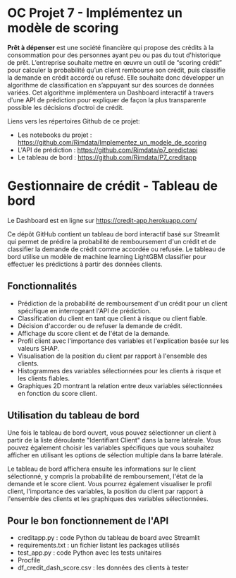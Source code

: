 # OC Projet 7 - Implémentez un modèle de scoring
**Prêt à dépenser** est une société financière qui propose des crédits à la consommation pour des personnes ayant peu ou pas du tout d'historique de prêt.
L’entreprise souhaite mettre en œuvre un outil de “scoring crédit” pour calculer la probabilité qu’un client rembourse son crédit, puis classifie la demande en crédit accordé ou refusé. Elle souhaite donc développer un algorithme de classification en s’appuyant sur des sources de données variées. Cet algorithme implémentera un Dashboard interactif à travers d'une API de prédiction pour expliquer de façon la plus transparente possible les décisions d’octroi de crédit.

Liens vers les répertoires Github de ce projet:
* Les notebooks du projet : https://github.com/Rimdata/Implementez_un_modele_de_scoring
* L'API de prédiction : https://github.com/Rimdata/p7_predictapi
* Le tableau de bord : https://github.com/Rimdata/P7_creditapp

# Gestionnaire de crédit - Tableau de bord

Le Dashboard est en ligne sur https://credit-app.herokuapp.com/

Ce dépôt GitHub contient un tableau de bord interactif basé sur Streamlit qui permet de prédire la probabilité de remboursement d'un crédit et de classifier la demande de crédit comme accordée ou refusée.
Le tableau de bord utilise un modèle de machine learning LightGBM classifier pour effectuer les prédictions à partir des données clients.

## Fonctionnalités
* Prédiction de la probabilité de remboursement d'un crédit pour un client spécifique en interrogeant l'API de prédiction.
* Classification du client en tant que client à risque ou client fiable.
* Décision d'accorder ou de refuser la demande de crédit.
* Affichage du score client et de l'état de la demande.
* Profil client avec l'importance des variables et l'explication basée sur les valeurs SHAP.
* Visualisation de la position du client par rapport à l'ensemble des clients.
* Histogrammes des variables sélectionnées pour les clients à risque et les clients fiables.
* Graphiques 2D montrant la relation entre deux variables sélectionnées en fonction du score client.

## Utilisation du tableau de bord
Une fois le tableau de bord ouvert, vous pouvez sélectionner un client à partir de la liste déroulante "Identifiant Client" dans la barre latérale.
Vous pouvez également choisir les variables spécifiques que vous souhaitez afficher en utilisant les options de sélection multiple dans la barre latérale.

Le tableau de bord affichera ensuite les informations sur le client sélectionné, y compris la probabilité de remboursement, l'état de la demande et le score client. 
Vous pourrez également visualiser le profil client, l'importance des variables, la position du client par rapport à l'ensemble des clients et les graphiques des variables sélectionnées.

## Pour le bon fonctionnement de l'API

* creditapp.py : code Python du tableau de board avec Streamlit
* requirements.txt : un fichier listant les packages utilisés 
* test_app.py : code Python avec les tests unitaires 
* Procfile
* df_credit_dash_score.csv : les données des clients à tester
